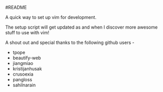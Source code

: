 #README

A quick way to set up vim for development.

The setup script will get updated as and when I discover more awesome stuff to use with vim!

A shout out and special thanks to the following github users -
* tpope
* beautify-web
* jiangmiao
* kristijanhusak
* crusoexia
* pangloss
* sahilnarain
